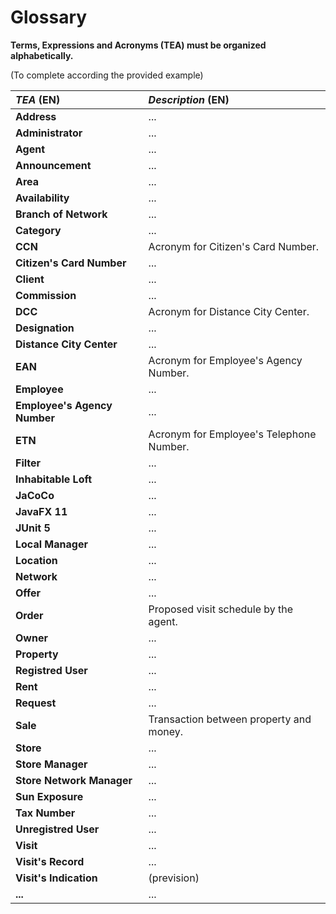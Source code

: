 # Glossary

**Terms, Expressions and Acronyms (TEA) must be organized alphabetically.**

(To complete according the provided example)

| **_TEA_** (EN) 	             | **_Description_** (EN)                                    |                                       
|:-----------------------------|:----------------------------------------------------------|
| **Address**		                | ...											                                            |
| **Administrator**	           | ...											                                            |
| **Agent** 		                 | ...											                                            |
| **Announcement**             | ...											                                            |
| **Area**		                   | ...											                                            |
| **Availability**	            | ...											                                            |
| **Branch of Network**        | ...											                                            |
| **Category**		               | ...											                                            |
| **CCN**		                    | Acronym for Citizen's Card Number.							                 |
| **Citizen's Card Number**    | ...										                                             |
| **Client**		                 | ...											                                            |
| **Commission**	              | ...											                                            |
| **DCC**		                    | Acronym for Distance City Center.							                  |
| **Designation**	             | ...											                                            |
| **Distance City Center**     | ...										                                             |
| **EAN**		                    | Acronym for Employee's Agency Number.						               |
| **Employee** 		              | ...											                                            |
| **Employee's Agency Number** | ...										                                             |
| **ETN**		                    | Acronym for Employee's Telephone Number.											       |
| **Filter**		                 | ...											                                            |
| **Inhabitable Loft**         | ...											                                            |
| **JaCoCo**                   | ...                                                       |
| **JavaFX 11**                | ...                                                       |
| **JUnit 5**                  | ...                                                       |
| **Local Manager**	           | ...							  				                                          |
| **Location**		               | ...											                                            |
| **Network**		                | ...											                                            |
| **Offer**		                  | ...											                                            |																						 |
| **Order**		                  | Proposed visit schedule by the agent.											          |
| **Owner**      	             | ...											                                            |
| **Property**   	             | ...											                                            |
| **Registred User**	          | ...											                                            |
| **Rent** 		                  | ...											                                            |
| **Request** 		               | ...											                                            |
| **Sale**       	             | Transaction between property and money.                 	 |
| **Store**		                  | ...											                                            |
| **Store Manager**	           | ...											                                            |
| **Store Network Manager**    | ...										                                             |
| **Sun Exposure**	            | ...											                                            |
| **Tax Number**	              | ...											                                            |
| **Unregistred User**         | ...											                                            |
| **Visit**		                  | ...											                                            |
| **Visit's Record**	          | ...											                                            |
| **Visit's Indication**       | (prevision)										                                     |
| **...**        	             | ...											                                            |